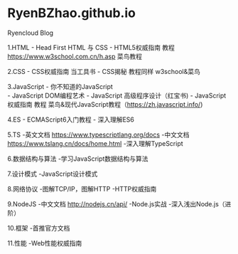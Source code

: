 # RyenBZhao.github.io
Ryencloud Blog


1.HTML - Head First HTML 与 CSS 
             - HTML5权威指南 
   教程    https://www.w3school.com.cn/h.asp
              菜鸟教程
              
2.CSS     - CSS权威指南  当工具书
              - CSS揭秘 
     教程同样 w3school&菜鸟
     
3.JavaScript  -  你不知道的JavaScript  
                     - JavaScript DOM编程艺术
                     - JavaScript 高级程序设计（红宝书)
                     - JavaScript权威指南
  教程 菜鸟&现代JavaScript教程（https://zh.javascript.info/)
  
4.ES  - ECMAScript6入门教程
         - 深入理解ES6
         
5.TS   -英文文档 https://www.typescriptlang.org/docs
          -中文文档 https://www.tslang.cn/docs/home.html
          -深入理解TypeScript
          
6.数据结构与算法
   -学习JavaScript数据结构与算法
   
7.设计模式
  -JavaScript设计模式
  
8.网络协议
  -图解TCP/IP，图解HTTP
  -HTTP权威指南
  
9.NodeJS
  -中文文档 http://nodejs.cn/api/
  -Node.js实战
  -深入浅出Node.js（进阶）
  
10.框架
  -首推官方文档
  
11.性能
  -Web性能权威指南
